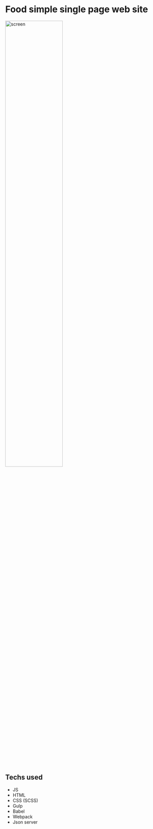 # Food simple single page web site

<img src="https://i.ibb.co/dkMRXdJ/Screenshot-2.png" alt="screen" border="0" width="60%">

## Techs used

* JS
* HTML
* CSS (SCSS)
* Gulp
* Babel
* Webpack
* Json server

